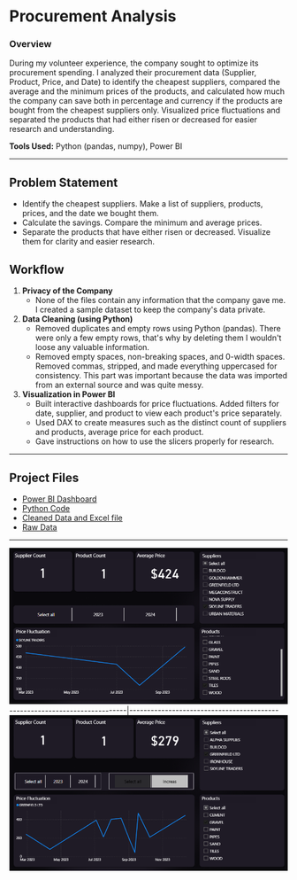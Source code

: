 # Procurement Analysis

### Overview
During my volunteer experience, the company sought to optimize its procurement spending. I analyzed their procurement data (Supplier, Product, Price, and Date) to identify the cheapest suppliers, compared the average and the minimum prices of the products, and calculated how much the company can save both in percentage and currency if the products are bought from the cheapest suppliers only. Visualized price fluctuations and separated the products that had either risen or decreased for easier research and understanding.

**Tools Used:** Python (pandas, numpy), Power BI

---

## Problem Statement
- Identify the cheapest suppliers. Make a list of suppliers, products, prices, and the date we bought them.
- Calculate the savings. Compare the minimum and average prices.
- Separate the products that have either risen or decreased. Visualize them for clarity and easier research.

## Workflow
1. **Privacy of the Company**
   - None of the files contain any information that the company gave me. I created a sample dataset to keep the company's data private.
3. **Data Cleaning (using Python)**
   - Removed duplicates and empty rows using Python (pandas). There were only a few empty rows, that's why by deleting them I wouldn't loose any valuable information.
   - Removed empty spaces, non-breaking spaces, and 0-width spaces. Removed commas, stripped, and made everything uppercased for consistency. This part was important because the data was imported from an external source and was quite messy.  
4. **Visualization in Power BI**  
   - Built interactive dashboards for price fluctuations. Added filters for date, supplier, and product to view each product's price separately.
   - Used DAX to create measures such as the distinct count of suppliers and products, average price for each product.
   - Gave instructions on how to use the slicers properly for research.

---

## Project Files  
- [Power BI Dashboard](Power_BI/Power_BI_Report.pbix)
- [Python Code](Python/Python_Code.ipynb)
- [Cleaned Data and Excel file](Results)
- [Raw Data](sample_dataset.xlsx)

---

![Price Fluctuation Dashboard](Power_BI/Screenshots/Price_Fluctuation.png)
---------------------------------|------------------------------------------
![Price Increase or Decrease](Power_BI/Screenshots/Price_Increas_Decreas.png)
